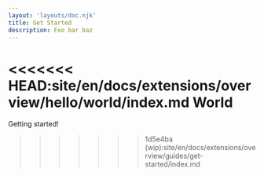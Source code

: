 ```yaml
---
layout: 'layouts/doc.njk'
title: Get Started
description: Foo bar baz
---
```


<<<<<<< HEAD:site/en/docs/extensions/overview/hello/world/index.md
World
=======
Getting started!
>>>>>>> 1d5e4ba (wip):site/en/docs/extensions/overview/guides/get-started/index.md

